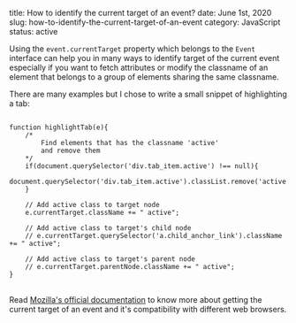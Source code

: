title: How to identify the current target of an event?
date: June 1st, 2020
slug: how-to-identify-the-current-target-of-an-event
category: JavaScript
status: active

Using the `event.currentTarget` property which belongs to the `Event` interface can help you in many ways to identify target of the current event especially if you want to fetch attributes or modify the classname of an element that belongs to a group of elements sharing the same classname.

There are many examples but I chose to write a small snippet of highlighting a tab:
<pre>
<code class="js">
function highlightTab(e){
    /*
        Find elements that has the classname 'active' 
        and remove them
    */
    if(document.querySelector('div.tab_item.active') !== null){
        document.querySelector('div.tab_item.active').classList.remove('active');
    }

    // Add active class to target node
    e.currentTarget.className += " active";
    
    // Add active class to target's child node
    // e.currentTarget.querySelector('a.child_anchor_link').className += " active";
    
    // Add active class to target's parent node
    // e.currentTarget.parentNode.className += " active";
}
</code>
</pre>
Read [Mozilla's official documentation](https://developer.mozilla.org/en-US/docs/Web/API/Event/currentTarget) to know more about getting the current target of an event and it's compatibility with different web browsers.
